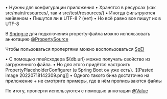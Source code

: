 • Нужны для конфигурации приложения 
• Хранятся в ресурсах (как src/main/resources/, так и src/test/resources/) 
• Иногда фильтруются мейвеном 
• Пишутся ли в UTF-8 ? (нет) 
• Но всё равно все пишут их в UTF-8

В [Spring-e](Spring) для подключения property-файла можно использовать аннотацию [@PropertySource](spring_annotation%20PropertySource.md)

Чтобы пользоваться пропертями можно воспользоваться [SpEl](Spring%20Expression%20Language.md)


• С помощью плейсходера ${db.url} можно получать свойство из загруженного файла. 
• Но для этого придётся настроить PropertyPlaceholderConfigurer (в Spring Boot он уже есть). 
	![[Pasted image 20220718142309.png]]
• Одного такого бина достаточно на приложение + не смотрите примеры, где в нём прописываются файлы

По итогу, проперти используются с помощью аннотации [@Value](spring_annotation%20Value.md)
